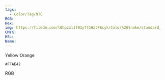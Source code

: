 ```yaml
---
tags:
  - Color/Tag/NTC
RGB:
Hex:
img: https://filedn.com/l0hpzxl1f01yT7GHxtF8cyk/Color%20Snake/standard_csv_to_svg//FFAE42.svg
CMYK:
HSL:
Name:
---
```

Yellow Orange
```palette
#FFAE42
```
RGB
